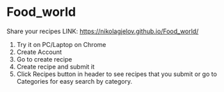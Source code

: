 # Food_world
Share your recipes
LINK: https://nikolagjelov.github.io/Food_world/
1. Try it on PC/Laptop on Chrome
2. Create Account
3. Go to create recipe
4. Create recipe and submit it
5. Click Recipes button in header to see recipes that you submit or go to Categories for easy search by category.
